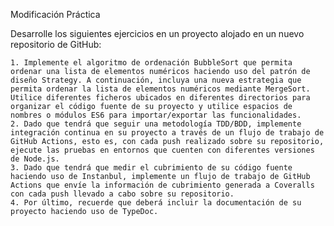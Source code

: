 Modificación Práctica 

Desarrolle los siguientes ejercicios en un proyecto alojado en un nuevo repositorio de GitHub:

    1. Implemente el algoritmo de ordenación BubbleSort que permita ordenar una lista de elementos numéricos haciendo uso del patrón de diseño Strategy. A continuación, incluya una nueva estrategia que permita ordenar la lista de elementos numéricos mediante MergeSort. Utilice diferentes ficheros ubicados en diferentes directorios para organizar el código fuente de su proyecto y utilice espacios de nombres o módulos ES6 para importar/exportar las funcionalidades.
    2. Dado que tendrá que seguir una metodología TDD/BDD, implemente integración continua en su proyecto a través de un flujo de trabajo de GitHub Actions, esto es, con cada push realizado sobre su repositorio, ejecute las pruebas en entornos que cuenten con diferentes versiones de Node.js.
    3. Dado que tendrá que medir el cubrimiento de su código fuente haciendo uso de Instanbul, implemente un flujo de trabajo de GitHub Actions que envíe la información de cubrimiento generada a Coveralls con cada push llevado a cabo sobre su repositorio.
    4. Por último, recuerde que deberá incluir la documentación de su proyecto haciendo uso de TypeDoc.